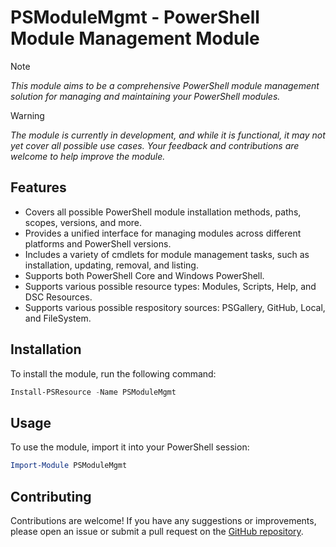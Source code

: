 # PSModuleMgmt - PowerShell Module Management Module

> [!NOTE]
> *This module aims to be a comprehensive PowerShell module management solution for managing and maintaining your PowerShell modules.*

> [!WARNING]
> *The module is currently in development, and while it is functional, it may not yet cover all possible use cases. Your feedback and contributions are welcome to help improve the module.*

## Features

- Covers all possible PowerShell module installation methods, paths, scopes, versions, and more.
- Provides a unified interface for managing modules across different platforms and PowerShell versions.
- Includes a variety of cmdlets for module management tasks, such as installation, updating, removal, and listing.
- Supports both PowerShell Core and Windows PowerShell.
- Supports various possible resource types: Modules, Scripts, Help, and DSC Resources.
- Supports various possible respository sources: PSGallery, GitHub, Local, and FileSystem.

## Installation

To install the module, run the following command:

```powershell
Install-PSResource -Name PSModuleMgmt
```

## Usage

To use the module, import it into your PowerShell session:

```powershell
Import-Module PSModuleMgmt
```

## Contributing

Contributions are welcome! If you have any suggestions or improvements, please open an issue or submit a pull request on the [GitHub repository]().
